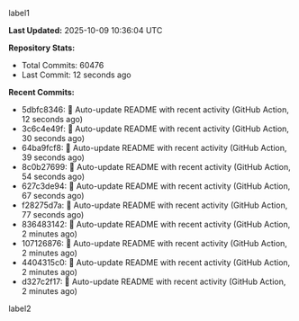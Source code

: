 
label1 
<!-- ACTIVITY_START -->
**Last Updated:** 2025-10-09 10:36:04 UTC

**Repository Stats:**
- Total Commits: 60476
- Last Commit: 12 seconds ago

**Recent Commits:**
- 5dbfc8346: 🤖 Auto-update README with recent activity (GitHub Action, 12 seconds ago)
- 3c6c4e49f: 🤖 Auto-update README with recent activity (GitHub Action, 30 seconds ago)
- 64ba9fcf8: 🤖 Auto-update README with recent activity (GitHub Action, 39 seconds ago)
- 8c0b27699: 🤖 Auto-update README with recent activity (GitHub Action, 54 seconds ago)
- 627c3de94: 🤖 Auto-update README with recent activity (GitHub Action, 67 seconds ago)
- f28275d7a: 🤖 Auto-update README with recent activity (GitHub Action, 77 seconds ago)
- 836483142: 🤖 Auto-update README with recent activity (GitHub Action, 2 minutes ago)
- 107126876: 🤖 Auto-update README with recent activity (GitHub Action, 2 minutes ago)
- 4404315c0: 🤖 Auto-update README with recent activity (GitHub Action, 2 minutes ago)
- d327c2f17: 🤖 Auto-update README with recent activity (GitHub Action, 2 minutes ago)
<!-- ACTIVITY_END -->

label2

